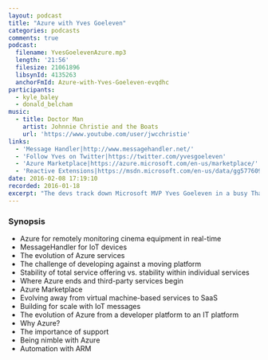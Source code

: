 ```yaml
---
layout: podcast
title: "Azure with Yves Goeleven"
categories: podcasts
comments: true
podcast:
  filename: YvesGoelevenAzure.mp3
  length: '21:56'
  filesize: 21061896
  libsynId: 4135263
  anchorFmId: Azure-with-Yves-Goeleven-evqdhc
participants:
  - kyle_baley
  - donald_belcham
music:
  - title: Doctor Man
    artist: Johnnie Christie and the Boats
    url: 'https://www.youtube.com/user/jwcchristie'
links:
  - 'Message Handler|http://www.messagehandler.net/'
  - 'Follow Yves on Twitter|https://twitter.com/yvesgoeleven'
  - 'Azure Marketplace|https://azure.microsoft.com/en-us/marketplace/'
  - 'Reactive Extensions|https://msdn.microsoft.com/en-us/data/gg577609.aspx'
date: 2016-02-08 17:19:10
recorded: 2016-01-18
excerpt: "The devs track down Microsoft MVP Yves Goeleven in a busy Thai restaurant and talk to him about Azure"
---
```


### Synopsis

* Azure for remotely monitoring cinema equipment in real-time
* MessageHandler for IoT devices
* The evolution of Azure services
* The challenge of developing against a moving platform
* Stability of total service offering vs. stability within individual services
* Where Azure ends and third-party services begin
* Azure Marketplace
* Evolving away from virtual machine-based services to SaaS
* Building for scale with IoT messages
* The evolution of Azure from a developer platform to an IT platform
* Why Azure?
* The importance of support
* Being nimble with Azure
* Automation with ARM
